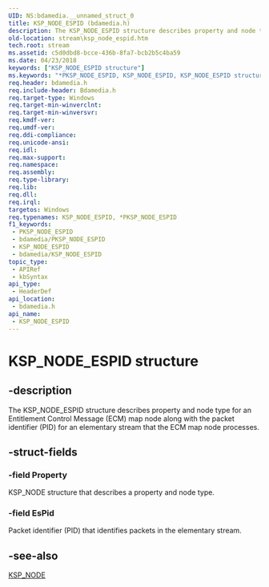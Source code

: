 ```yaml
---
UID: NS:bdamedia.__unnamed_struct_0
title: KSP_NODE_ESPID (bdamedia.h)
description: The KSP_NODE_ESPID structure describes property and node type for an Entitlement Control Message (ECM) map node along with the packet identifier (PID) for an elementary stream that the ECM map node processes.
old-location: stream\ksp_node_espid.htm
tech.root: stream
ms.assetid: c5d0dbd8-bcce-436b-8fa7-bcb2b5c4ba59
ms.date: 04/23/2018
keywords: ["KSP_NODE_ESPID structure"]
ms.keywords: "*PKSP_NODE_ESPID, KSP_NODE_ESPID, KSP_NODE_ESPID structure [Streaming Media Devices], PKSP_NODE_ESPID, PKSP_NODE_ESPID structure pointer [Streaming Media Devices], bdamedia/KSP_NODE_ESPID, bdamedia/PKSP_NODE_ESPID, bdaref_aef92a8d-df0e-4283-b06a-4ece33b91809.xml, stream.ksp_node_espid"
req.header: bdamedia.h
req.include-header: Bdamedia.h
req.target-type: Windows
req.target-min-winverclnt: 
req.target-min-winversvr: 
req.kmdf-ver: 
req.umdf-ver: 
req.ddi-compliance: 
req.unicode-ansi: 
req.idl: 
req.max-support: 
req.namespace: 
req.assembly: 
req.type-library: 
req.lib: 
req.dll: 
req.irql: 
targetos: Windows
req.typenames: KSP_NODE_ESPID, *PKSP_NODE_ESPID
f1_keywords:
 - PKSP_NODE_ESPID
 - bdamedia/PKSP_NODE_ESPID
 - KSP_NODE_ESPID
 - bdamedia/KSP_NODE_ESPID
topic_type:
 - APIRef
 - kbSyntax
api_type:
 - HeaderDef
api_location:
 - bdamedia.h
api_name:
 - KSP_NODE_ESPID
---
```


# KSP_NODE_ESPID structure


## -description

The KSP_NODE_ESPID structure describes property and node type for an Entitlement Control Message (ECM) map node along with the packet identifier (PID) for an elementary stream that the ECM map node processes.

## -struct-fields

### -field Property

KSP_NODE structure that describes a property and node type.

### -field EsPid

Packet identifier (PID) that identifies packets in the elementary stream.

## -see-also

<a href="https://docs.microsoft.com/windows-hardware/drivers/ddi/ks/ns-ks-ksp_node">KSP_NODE</a>

